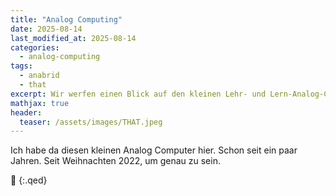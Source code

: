 ```yaml
---
title: "Analog Computing"
date: 2025-08-14
last_modified_at: 2025-08-14
categories:
  - analog-computing
tags:
  - anabrid
  - that
excerpt: Wir werfen einen Blick auf den kleinen Lehr- und Lern-Analog-Computer THAT von anabrid.
mathjax: true
header:
  teaser: /assets/images/THAT.jpeg
---
```


Ich habe da diesen kleinen Analog Computer hier. Schon seit ein paar Jahren. Seit Weihnachten 2022, um genau zu sein.


🔲
{:.qed}

